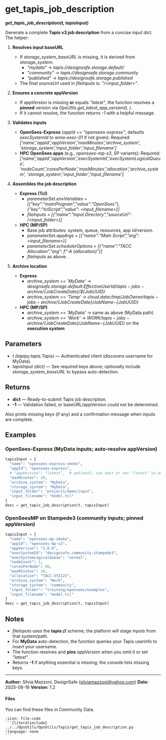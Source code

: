 # get_tapis_job_description

***get_tapis_job_description(t, tapisInput)***

Generate a complete **Tapis v3 job description** from a concise input dict. The helper:

1. **Resolves input baseURL**
   - If *storage_system_baseURL* is missing, it is derived from *storage_system*:
     - *"mydata"*    → *tapis://designsafe.storage.default/<username>*
     - *"community"* → *tapis://designsafe.storage.community*
     - *"published"* → *tapis://designsafe.storage.published*
   - The final *sourceUrl* used in *fileInputs* is: *"<baseURL>/<input_folder>"*.

2. **Ensures a concrete appVersion**
   - If *appVersion* is missing **or** equals *"latest"*, the function resolves a **pinned** version via *OpsUtils.get_latest_app_version(t, <appId>)*.
   - If it cannot resolve, the function returns *-1* with a helpful message.

3. **Validates inputs**
   - **OpenSees-Express** (*appId == "opensees-express"*; defaults *execSystemId* to *wma-exec-01* if not given):
     Required:
     *['name','appId','appVersion','maxMinutes','archive_system',
       'storage_system','input_folder','input_filename']*
   - **HPC OpenSees apps** (e.g., *opensees-mp-s3*, SP variants):
     Required:
     *['name','appId','appVersion','execSystemId','execSystemLogicalQueue',
       'nodeCount','coresPerNode','maxMinutes','allocation','archive_system',
       'storage_system','input_folder','input_filename']*

4. **Assembles the job description**
   - **Express (Tcl)**
     - *parameterSet.envVariables = [{"key":"mainProgram","value":"OpenSees"},
                                     {"key":"tclScript","value": <input_filename>}]*
     - *fileInputs = [{"name":"Input Directory","sourceUrl": <base>/<input_folder>}]*
   - **HPC (MP/SP)**
     - Base job attributes: system, queue, resources, app id/version.
     - *parameterSet.appArgs = [{"name":"Main Script","arg": <input_filename>}]*
     - *parameterSet.schedulerOptions = [{"name":"TACC Allocation","arg": f"-A {allocation}"}]*
     - *fileInputs* as above.

5. **Archive location**
   - **Express**
     - *archive_system == 'MyData'* → *designsafe.storage.default:${EffectiveUserId}/tapis-jobs-archive/${JobCreateDate}/${JobUUID}*
     - *archive_system == 'Temp'*   → *cloud.data:/tmp/${JobOwner}/tapis-jobs-archive/${JobCreateDate}/${JobName}-${JobUUID}*
   - **HPC (MP/SP)**
     - *archive_system == 'MyData'* → same as above (MyData path)
     - *archive_system == 'Work'*   → *${WORK}/tapis-jobs-archive/${JobCreateDate}/${JobName}-${JobUUID}* on the **execution system**

## Parameters

- *t* *(tapipy.tapis.Tapis)* — Authenticated client (discovers username for MyData).
- *tapisInput* *(dict)* — See required keys above; optionally include
  *storage_system_baseURL* to bypass auto-detection.

## Returns

- **dict** — Ready-to-submit Tapis job description.  
- **-1** — Validation failed, or baseURL/appVersion could not be determined.

Also prints missing keys (if any) and a confirmation message when inputs are complete.

## Examples

### OpenSees-Express (MyData inputs; auto-resolve appVersion)
```python
tapisInput = {
  "name": "opensees-express-smoke",
  "appId": "opensees-express",
  # "appVersion": "latest",  # optional; can omit or set "latest" to auto-resolve
  "maxMinutes": 10,
  "archive_system": "MyData",
  "storage_system": "MyData",
  "input_folder": "projects/demo/input",
  "input_filename": "model.tcl"
}
desc = get_tapis_job_description(t, tapisInput)
````

### OpenSeesMP on Stampede3 (community inputs; pinned appVersion)

```python
tapisInput = {
  "name": "opensees-mp-smoke",
  "appId": "opensees-mp-s3",
  "appVersion": "1.0.0",
  "execSystemId": "designsafe.community.stampede3",
  "execSystemLogicalQueue": "normal",
  "nodeCount": 1,
  "coresPerNode": 56,
  "maxMinutes": 10,
  "allocation": "TACC-XYZ123",
  "archive_system": "Work",
  "storage_system": "community",
  "input_folder": "training/opensees/examples",
  "input_filename": "model.tcl"
}
desc = get_tapis_job_description(t, tapisInput)
```

## Notes

* *fileInputs* uses the **tapis\://** scheme; the platform will stage inputs from that system/path.
* For **MyData** auto-detection, the function queries your Tapis userinfo to insert your username.
* The function resolves and **pins** *appVersion* when you omit it or set *"latest"*.
* Returns **-1** if anything essential is missing; the console lists missing keys.

---

**Author:** Silvia Mazzoni, DesignSafe ([silviamazzoni@yahoo.com](mailto:silviamazzoni@yahoo.com))
**Date:** 2025-08-16
**Version:** 1.2

#### Files

You can find these files in Community Data.

````{dropdown} get_tapis_job_description.py
:icon: file-code
```{literalinclude} ../../OpsUtils/OpsUtils/Tapis/get_tapis_job_description.py
:language: none
```
````
